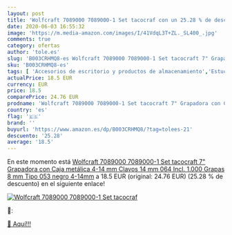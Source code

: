 ```yaml
---
layout: post
title: 'Wolfcraft 7089000 7089000-1 Set tacocraf con un 25.28 % de descuento'
date: 2020-06-03 16:55:32
image: 'https://m.media-amazon.com/images/I/41VdqL3T+ZL._SL400_.jpg'
comments: true
category: ofertas
author: 'tole.es'
slug: 'B003CRHMQ8-es Wolfcraft 7089000 7089000-1 Set tacocraft 7" Grapadora con...'
sku: 'B003CRHMQ8-es'
tags: [ 'Accesorios de escritorio y productos de almacenamiento','Estuches escolares','Herramientas de mano para jardinería','Jardinería','Jardín','Material de oficina','Materiales, organizadores y dispensadores de escritorio','Oficina y papelería','Tijeras de podar para jardinería','grapadora', ]
actualPrice: 18.5 EUR
currency: EUR
price: 18.5
comparePrice: 24.76 EUR
prodname: 'Wolfcraft 7089000 7089000-1 Set tacocraft 7" Grapadora con Caja metálica 4-14 mm  Clavos 14 mm 064  Incl. 1.000 Grapas 8 mm Tipo 053  negro  4-14mm'
country: 'es'
flag: '🇪🇸'
brand: ''
buyurl: 'https://www.amazon.es/dp/B003CRHMQ8/?tag=tolees-21'
descuento: '25.28'
average: '18.5'
---
```


En este momento está [Wolfcraft 7089000 7089000-1 Set tacocraft 7" Grapadora con Caja metálica 4-14 mm  Clavos 14 mm 064  Incl. 1.000 Grapas 8 mm Tipo 053  negro  4-14mm](https://www.amazon.es/dp/B003CRHMQ8/?tag=tolees-21) a 18.5 EUR (original: 24.76 EUR) (25.28 %  de descuento) en el siguiente enlace!

[![Wolfcraft 7089000 7089000-1 Set tacocraf](https://m.media-amazon.com/images/I/41VdqL3T+ZL._SL400_.jpg)](https://www.amazon.es/dp/B003CRHMQ8/?tag=tolees-21)

🔎:


[🛒 Aquí!!!](https://www.amazon.es/dp/B003CRHMQ8/?tag=tolees-21)
